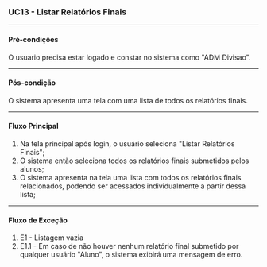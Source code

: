 ### UC13 - Listar Relatórios Finais
---
#### Pré-condições
O usuario precisa estar logado e constar no sistema como "ADM Divisao".

---
#### Pós-condição
O sistema apresenta uma tela com uma lista de todos os relatórios finais. 

---
#### Fluxo Principal
1. Na tela principal após login, o usuário seleciona "Listar Relatórios Finais";
2. O sistema então seleciona todos os relatórios finais submetidos pelos alunos; 
3. O sistema apresenta na tela uma lista com todos os relatórios finais relacionados, podendo ser acessados individualmente a partir dessa lista;

---
#### Fluxo de Exceção
1. E1 - Listagem vazia
2. E1.1 - Em caso de não houver nenhum relatório final submetido por qualquer usuário "Aluno", o sistema exibirá uma mensagem de erro. 
